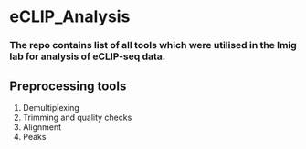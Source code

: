 # eCLIP_Analysis

### The repo contains list of all tools which were utilised in the Imig lab for analysis of eCLIP-seq data.

## Preprocessing tools
1. Demultiplexing
2. Trimming and quality checks
3. Alignment
4. Peaks
